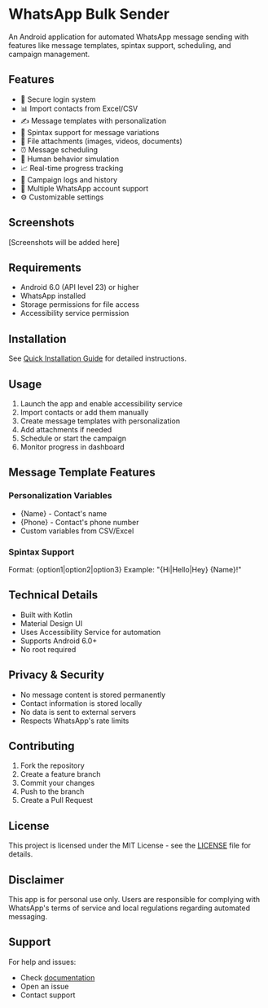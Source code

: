 # WhatsApp Bulk Sender

An Android application for automated WhatsApp message sending with features like message templates, spintax support, scheduling, and campaign management.

## Features

- 📱 Secure login system
- 📊 Import contacts from Excel/CSV
- ✍️ Message templates with personalization
- 🔄 Spintax support for message variations
- 📎 File attachments (images, videos, documents)
- ⏰ Message scheduling
- 🤖 Human behavior simulation
- 📈 Real-time progress tracking
- 📝 Campaign logs and history
- 👥 Multiple WhatsApp account support
- ⚙️ Customizable settings

## Screenshots

[Screenshots will be added here]

## Requirements

- Android 6.0 (API level 23) or higher
- WhatsApp installed
- Storage permissions for file access
- Accessibility service permission

## Installation

See [Quick Installation Guide](docs/QUICK_INSTALL.md) for detailed instructions.

## Usage

1. Launch the app and enable accessibility service
2. Import contacts or add them manually
3. Create message templates with personalization
4. Add attachments if needed
5. Schedule or start the campaign
6. Monitor progress in dashboard

## Message Template Features

### Personalization Variables
- {Name} - Contact's name
- {Phone} - Contact's phone number
- Custom variables from CSV/Excel

### Spintax Support
Format: {option1|option2|option3}
Example: "{Hi|Hello|Hey} {Name}!"

## Technical Details

- Built with Kotlin
- Material Design UI
- Uses Accessibility Service for automation
- Supports Android 6.0+
- No root required

## Privacy & Security

- No message content is stored permanently
- Contact information is stored locally
- No data is sent to external servers
- Respects WhatsApp's rate limits

## Contributing

1. Fork the repository
2. Create a feature branch
3. Commit your changes
4. Push to the branch
5. Create a Pull Request

## License

This project is licensed under the MIT License - see the [LICENSE](LICENSE) file for details.

## Disclaimer

This app is for personal use only. Users are responsible for complying with WhatsApp's terms of service and local regulations regarding automated messaging.

## Support

For help and issues:
- Check [documentation](docs/)
- Open an issue
- Contact support
